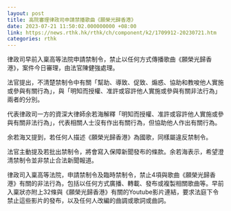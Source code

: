 ```yaml
---
layout: post
title: 高院審理律政司申請禁播歌曲《願榮光歸香港》
date: 2023-07-21 11:50:02.000000000 +08:00
link: https://news.rthk.hk/rthk/ch/component/k2/1709912-20230721.htm
categories: rthk
---
```


律政司早前入稟高等法院申請禁制令，禁止以任何方式傳播歌曲《願榮光歸香港》，案件今日審理，由法官陳健強處理。

法官提出，不清楚禁制令中有關「幫助、導致、促致、煽惑、協助和教唆他人實施或參與有關行為」，與「明知而授權、准許或容許他人實施或參與有關非法行為」兩者的分別。

代表律政司一方的資深大律師余若海解釋「明知而授權、准許或容許他人實施或參與有關非法行為」，代表相關人士沒有作出有關行為，但協助他人作出有關行為。

余若海又提到，若任何人描述《願榮光歸香港》為國歌，同樣屬違反禁制令。

法官主動提及若批出禁制令，將會寫入保障新聞發布的條款。余若海表示，希望澄清禁制令並非禁止合法新聞報道。

律政司入稟高等法院，申請禁制令及臨時禁制令，禁止4項與歌曲《願榮光歸香港》有關的非法行為，包括以任何方式廣播、轉載、發布或複製相關歌曲等。早前入稟狀亦附上32條與《願榮光歸香港》有關的Youtube影片連結，要求法庭下令禁止這些影片的發布，以及任何人改編的曲調或歌詞或曲詞。
